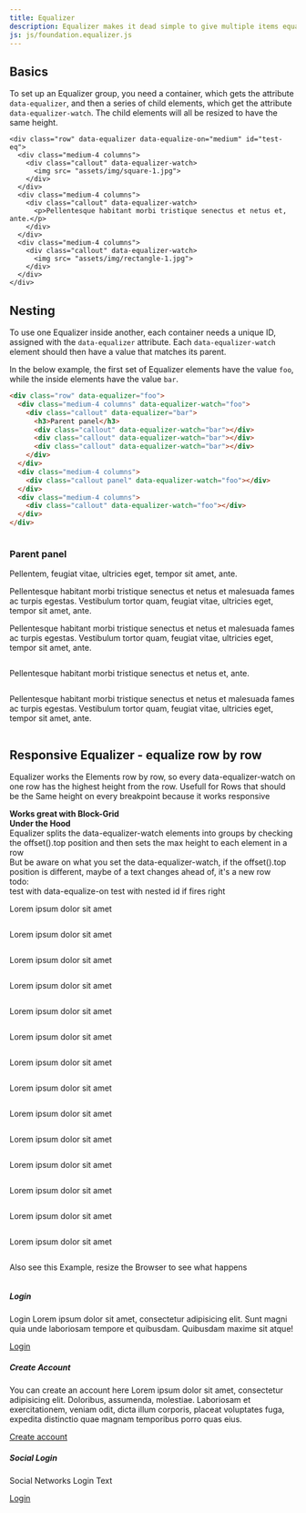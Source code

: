 ```yaml
---
title: Equalizer
description: Equalizer makes it dead simple to give multiple items equal height.
js: js/foundation.equalizer.js
---
```


## Basics

To set up an Equalizer group, you need a container, which gets the attribute `data-equalizer`, and then a series of child elements, which get the attribute `data-equalizer-watch`. The child elements will all be resized to have the same height.

```html_example
<div class="row" data-equalizer data-equalize-on="medium" id="test-eq">
  <div class="medium-4 columns">
    <div class="callout" data-equalizer-watch>
      <img src= "assets/img/square-1.jpg">
    </div>
  </div>
  <div class="medium-4 columns">
    <div class="callout" data-equalizer-watch>
      <p>Pellentesque habitant morbi tristique senectus et netus et, ante.</p>
    </div>
  </div>
  <div class="medium-4 columns">
    <div class="callout" data-equalizer-watch>
      <img src= "assets/img/rectangle-1.jpg">
    </div>
  </div>
</div>
```

## Nesting

To use one Equalizer inside another, each container needs a unique ID, assigned with the `data-equalizer` attribute. Each `data-equalizer-watch` element should then have a value that matches its parent.

In the below example, the first set of Equalizer elements have the value `foo`, while the inside elements have the value `bar`.

```html
<div class="row" data-equalizer="foo">
  <div class="medium-4 columns" data-equalizer-watch="foo">
    <div class="callout" data-equalizer="bar">
      <h3>Parent panel</h3>
      <div class="callout" data-equalizer-watch="bar"></div>
      <div class="callout" data-equalizer-watch="bar"></div>
      <div class="callout" data-equalizer-watch="bar"></div>
    </div>
  </div>
  <div class="medium-4 columns">
    <div class="callout panel" data-equalizer-watch="foo"></div>
  </div>
  <div class="medium-4 columns">
    <div class="callout" data-equalizer-watch="foo"></div>
  </div>
</div>
```

<div class="row"  data-equalize-on="medium" data-equalizer="foo">
  <div class="medium-4 columns" >
    <div class="callout" data-equalizer-watch="foo" data-equalizer="bar">
      <h3>Parent panel</h3>
      <div class="callout" data-equalizer-watch="bar">
        <p>Pellentem, feugiat vitae, ultricies eget, tempor sit amet, ante.</p>
      </div>
      <div class="callout" data-equalizer-watch="bar">
        <p>Pellentesque habitant morbi tristique senectus et netus et malesuada fames ac turpis egestas. Vestibulum tortor quam, feugiat vitae, ultricies eget, tempor sit amet, ante.</p>
      </div>
      <div class="callout" data-equalizer-watch="bar">
        <p>Pellentesque habitant morbi tristique senectus et netus et malesuada fames ac turpis egestas. Vestibulum tortor quam, feugiat vitae, ultricies eget, tempor sit amet, ante.</p>
      </div>
    </div>
  </div>
  <div class="medium-4 columns">
    <div class="callout panel" data-equalizer-watch="foo">
      <p>Pellentesque habitant morbi tristique senectus et netus et, ante.</p>
    </div>
  </div>
  <div class="medium-4 columns">
    <div class="callout" data-equalizer-watch="foo">
      <p>Pellentesque habitant morbi tristique senectus et netus et malesuada fames ac turpis egestas. Vestibulum tortor quam, feugiat vitae, ultricies eget, tempor sit amet, ante.</p>
    </div>
  </div>
</div>

## Responsive Equalizer - equalize row by row

Equalizer works the Elements row by row, so every data-equalizer-watch on one row has the highest height from the row.
Usefull for Rows that should be the Same height on every breakpoint because it works responsive

<div class="callout success">
  <strong>Works great with Block-Grid</strong>
</div>

<div class="callout primary">
  <strong>Under the Hood</strong><br>
  Equalizer splits the data-equalizer-watch elements into groups by checking the offset().top position and then sets the max height to each element in a row<br>
  But be aware on what you set the data-equalizer-watch, if the offset().top position is different, maybe of a text changes ahead of, it's a new row
  <br>
  todo:<br>
  test with data-equalize-on
  test with nested id if fires right
</div>

<div class="row small-up-1 medium-up-2 large-up-4" data-equalizer data-equalize-by-row="true">
  <div class="column">
    <div class="callout" data-equalizer-watch>
      <img src="//placehold.it/180x200" class="thumbnail" alt="">
      <p>Lorem ipsum dolor sit amet<p>
    </div>
  </div>
  <div class="column">
    <div class="callout" data-equalizer-watch>
      <p>Lorem ipsum dolor sit amet<p>
    </div>
  </div>
  <div class="column">
    <div class="callout" data-equalizer-watch>
      <p>Lorem ipsum dolor sit amet<p>
    </div>
  </div>
  <div class="column">
    <div class="callout" data-equalizer-watch>
      <img src="//placehold.it/180x180" class="thumbnail" alt="">
    </div>
  </div>
  <div class="column">
    <div class="callout" data-equalizer-watch>
      <p>Lorem ipsum dolor sit amet<p>
    </div>
  </div>
  <div class="column">
    <div class="callout" data-equalizer-watch>
      <p>Lorem ipsum dolor sit amet<p>
    </div>
  </div>
  <div class="column">
    <div class="callout" data-equalizer-watch>
      <img src="//placehold.it/180x400" class="thumbnail" alt="">
    </div>
  </div>
  <div class="column">
    <div class="callout" data-equalizer-watch>
      <img src="//placehold.it/180x200" class="thumbnail" alt="">
      <p>Lorem ipsum dolor sit amet<p>
    </div>
  </div>
  <div class="column">
    <div class="callout" data-equalizer-watch>
      <p>Lorem ipsum dolor sit amet<p>
    </div>
  </div>
  <div class="column">
    <div class="callout" data-equalizer-watch>
      <p>Lorem ipsum dolor sit amet<p>
    </div>
  </div>
  <div class="column">
    <div class="callout" data-equalizer-watch>
      <img src="//placehold.it/180x180" class="thumbnail" alt="">
    </div>
  </div>
  <div class="column">
    <div class="callout" data-equalizer-watch>
      <p>Lorem ipsum dolor sit amet<p>
    </div>
  </div>
  <div class="column">
    <div class="callout" data-equalizer-watch>
      <p>Lorem ipsum dolor sit amet<p>
    </div>
  </div>
  <div class="column">
    <div class="callout" data-equalizer-watch>
      <p>Lorem ipsum dolor sit amet<p>
    </div>
  </div>
  <div class="column">
    <div class="callout" data-equalizer-watch>
      <p>Lorem ipsum dolor sit amet<p>
    </div>
  </div>
  <div class="column">
    <div class="callout" data-equalizer-watch>
      <p>Lorem ipsum dolor sit amet<p>
    </div>
  </div>
  <div class="column">
    <div class="callout" data-equalizer-watch>
      <p>Lorem ipsum dolor sit amet<p>
    </div>
  </div>
  <div class="column">
    <div class="callout" data-equalizer-watch>
      <img src="//placehold.it/180x400" class="thumbnail" alt="">
    </div>
  </div>
</div>

Also see this Example, resize the Browser to see what happens

<div class="row" data-equalizer data-equalize-by-row="true">
  <div class="small-12 medium-6 large-4 columns">
    <div class="callout clearfix">
      <div data-equalizer-watch>
        <h5>Login</h5>
        <p>Login Lorem ipsum dolor sit amet, consectetur adipisicing elit. Sunt magni quia unde laboriosam tempore et quibusdam. Quibusdam maxime sit atque!</p>
      </div>
      <a href="#" class="button success expanded">Login</a> </div>
  </div>
  <div class="small-12 medium-6 large-4 columns">
    <div class="callout clearfix">
      <div data-equalizer-watch>
        <h5>Create Account</h5>
        <p>You can create an account here Lorem ipsum dolor sit amet, consectetur adipisicing elit. Doloribus, assumenda, molestiae. Laboriosam et exercitationem, veniam odit, dicta illum corporis, placeat voluptates fuga, expedita distinctio quae magnam temporibus porro quas eius.</p>
      </div>
      <a href="#" class="button expanded">Create account</a> </div>
  </div>
  <div class="small-12 medium-12 large-4 columns">
    <div class="callout clearfix">
      <div data-equalizer-watch>
        <h5>Social Login</h5>
        <p>Social Networks Login Text</p>
      </div>
      <a href="#" class="button hollow expanded">Login</a> </div>
  </div>
</div>
